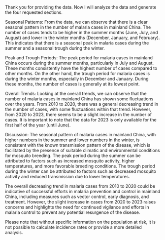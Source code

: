 Thank you for providing the data. Now I will analyze the data and generate the four requested sections.

Seasonal Patterns: From the data, we can observe that there is a clear seasonal pattern in the number of malaria cases in mainland China. The number of cases tends to be higher in the summer months (June, July, and August) and lower in the winter months (December, January, and February). This indicates that there is a seasonal peak in malaria cases during the summer and a seasonal trough during the winter.

Peak and Trough Periods: The peak period for malaria cases in mainland China occurs during the summer months, particularly in July and August. These months consistently have the highest number of cases compared to other months. On the other hand, the trough period for malaria cases is during the winter months, especially in December and January. During these months, the number of cases is generally at its lowest point.

Overall Trends: Looking at the overall trends, we can observe that the number of malaria cases in mainland China has shown some fluctuations over the years. From 2010 to 2020, there was a general decreasing trend in the number of cases, with some fluctuations within that trend. However, from 2020 to 2023, there seems to be a slight increase in the number of cases. It is important to note that the data for 2023 is only available for the first half of the year (until June). 

Discussion: The seasonal pattern of malaria cases in mainland China, with higher numbers in the summer and lower numbers in the winter, is consistent with the known transmission pattern of the disease, which is facilitated by the presence of suitable climatic and environmental conditions for mosquito breeding. The peak period during the summer can be attributed to factors such as increased mosquito activity, higher temperatures, and more favorable breeding conditions. The trough period during the winter can be attributed to factors such as decreased mosquito activity and reduced transmission due to lower temperatures. 

The overall decreasing trend in malaria cases from 2010 to 2020 could be indicative of successful efforts in malaria prevention and control in mainland China, including measures such as vector control, early diagnosis, and treatment. However, the slight increase in cases from 2020 to 2023 raises concerns and highlights the need for continued vigilance and efforts in malaria control to prevent any potential resurgence of the disease.

Please note that without specific information on the population at risk, it is not possible to calculate incidence rates or provide a more detailed analysis.